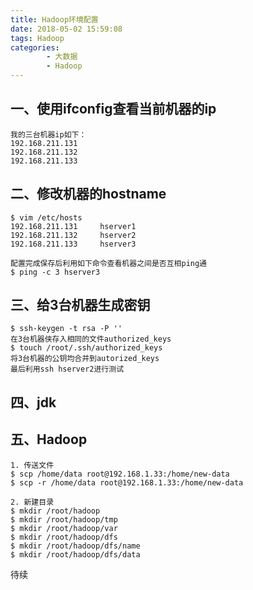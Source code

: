 ```yaml
---
title: Hadoop环境配置
date: 2018-05-02 15:59:08
tags: Hadoop
categories:
		- 大数据
		- Hadoop
---
```

## 一、使用ifconfig查看当前机器的ip
	我的三台机器ip如下：
	192.168.211.131
	192.168.211.132
	192.168.211.133
## 二、修改机器的hostname
	$ vim /etc/hosts
	192.168.211.131		hserver1
	192.168.211.132		hserver2
	192.168.211.133		hserver3
	
	配置完成保存后利用如下命令查看机器之间是否互相ping通
	$ ping -c 3 hserver3
## 三、给3台机器生成密钥
	$ ssh-keygen -t rsa -P ''
	在3台机器侠存入相同的文件authorized_keys
	$ touch /root/.ssh/authorized_keys
	将3台机器的公钥均合并到autorized_keys
	最后利用ssh hserver2进行测试
## 四、jdk
## 五、Hadoop
	1. 传送文件
	$ scp /home/data root@192.168.1.33:/home/new-data
	$ scp -r /home/data root@192.168.1.33:/home/new-data

	2. 新建目录
	$ mkdir /root/hadoop
	$ mkdir /root/hadoop/tmp
	$ mkdir /root/hadoop/var
	$ mkdir /root/hadoop/dfs
	$ mkdir /root/hadoop/dfs/name
	$ mkdir /root/hadoop/dfs/data

待续